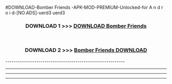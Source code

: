 #DOWNLOAD-Bomber Friends -APK-MOD-PREMIUM-Unlocked-for A n d r o i d-[NO.ADS]-uerd3 uerd3 



<div align="center">

<h3>DOWNLOAD 1 >>> <a href="https://getmod2.web.app/?judul=Bomber Friends ">DOWNLOAD Bomber Friends </a></h3><br>

<h3>DOWNLOAD 2 >>> <a href="https://getmod2.web.app/?judul=Bomber Friends ">Bomber Friends  DOWNLOAD </a></h3>

</div>
----------------------------------------------------------

----------------------------------------------------------

----------------------------------------------------------

----------------------------------------------------------



